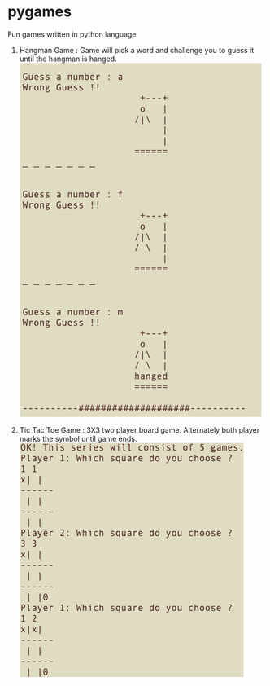 # pygames
Fun games written in python language

1. Hangman Game : Game will pick a word and challenge you to guess it until the hangman is hanged.
![](./hangman_game/lost.png)

2. Tic Tac Toe Game : 3X3 two player board game. Alternately both player marks the symbol until game ends.
![](./tictactoegame/play.png)
